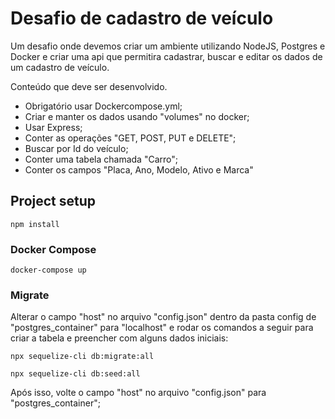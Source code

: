 # Desafio de cadastro de veículo

Um desafio onde devemos criar um ambiente utilizando NodeJS, Postgres e Docker e criar uma api que permitira cadastrar, buscar e editar os dados de um cadastro de veículo.

Conteúdo que deve ser desenvolvido.
- Obrigatório usar Dockercompose.yml;
- Criar e manter os dados usando "volumes" no docker;
- Usar Express;
- Conter as operações "GET, POST, PUT e DELETE";
- Buscar por Id do veículo;
- Conter uma tabela chamada "Carro";
- Conter os campos "Placa, Ano, Modelo, Ativo e Marca"


## Project setup
```
npm install
```

### Docker Compose
```
docker-compose up
```

### Migrate

Alterar o campo "host" no arquivo "config.json" dentro da pasta config de "postgres_container" para "localhost" e rodar os comandos a seguir para criar a tabela e preencher com alguns dados iniciais:
```
npx sequelize-cli db:migrate:all
```
```
npx sequelize-cli db:seed:all
```

Após isso, volte o campo "host" no arquivo "config.json" para "postgres_container";

